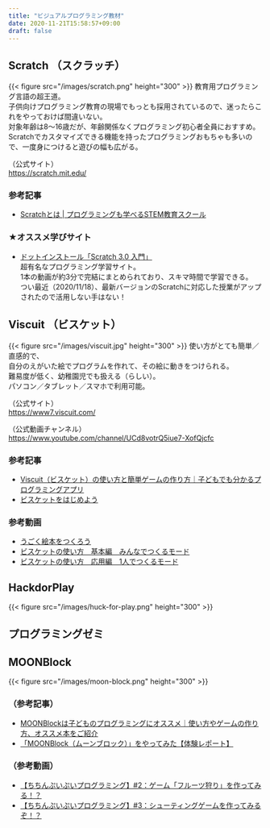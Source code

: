 ```yaml
---
title: "ビジュアルプログラミング教材"
date: 2020-11-21T15:58:57+09:00
draft: false
---
```

## Scratch （スクラッチ）
{{< figure src="/images/scratch.png" height="300" >}}
教育用プログラミング言語の超王道。  
子供向けプログラミング教育の現場でもっとも採用されているので、迷ったらこれをやっておけば間違いない。  
対象年齢は8〜16歳だが、年齢関係なくプログラミング初心者全員におすすめ。  
Scratchでカスタマイズできる機能を持ったプログラミングおもちゃも多いので、一度身につけると遊びの幅も広がる。    

 （公式サイト）  
  https://scratch.mit.edu/

### 参考記事
- [Scratchとは | プログラミングも学べるSTEM教育スクール](https://www.stemon.net/blogs/11113/)

### ★オススメ学びサイト
- [ドットインストール「Scratch 3.0 入門」](https://dotinstall.com/lessons/basic_scratch_v4)  
  超有名なプログラミング学習サイト。  
  1本の動画が約3分で完結にまとめられており、スキマ時間で学習できる。  
  つい最近（2020/11/18）、最新バージョンのScratchに対応した授業がアップされたので活用しない手はない！  

## Viscuit （ビスケット）
{{< figure src="/images/viscuit.jpg" height="300" >}}
使い方がとても簡単／直感的で、  
自分のえがいた絵でプログラムを作れて、その絵に動きをつけられる。  
難易度が低く、幼稚園児でも扱える（らしい）。  
パソコン／タブレット／スマホで利用可能。

  （公式サイト）  
  https://www7.viscuit.com/

  （公式動画チャンネル）https://www.youtube.com/channel/UCd8votrQ5iue7-XofQjcfc

### 参考記事
- [Viscuit（ビスケット）の使い方と簡単ゲームの作り方｜子どもでも分かるプログラミングアプリ](https://arschool.co.jp/blog/archives/2663)
- [ビスケットをはじめよう](https://kids.yahoo.co.jp/study/integrated/programming/prg010.html)

### 参考動画
- [うごく絵本をつくろう](https://www.youtube.com/watch?v=nvOi82cBuFI)
- [ビスケットの使い方　基本編　みんなでつくるモード](https://www.youtube.com/watch?v=kFWuIdAkqUA)
- [ビスケットの使い方　応用編　1人でつくるモード](https://www.youtube.com/watch?v=bxkQKY6jLpI)

## HackdorPlay
{{< figure src="/images/huck-for-play.png" height="300" >}}
 
## プログラミングゼミ

## MOONBlock
{{< figure src="/images/moon-block.png" height="300" >}}

### （参考記事）
- [MOONBlockは子どものプログラミングにオススメ｜使い方やゲームの作り方、オススメ本をご紹介](https://arschool.co.jp/blog/archives/5646)
- [「MOONBlock（ムーンブロック）」をやってみた【体験レポート】](https://techacademy.jp/magazine/1675)

### （参考動画）
- [【ちちんぷいぷいプログラミング】#2：ゲーム「フルーツ狩り」を作ってみる！？](https://www.youtube.com/watch?v=rAgzrN3yaIc)
- [【ちちんぷいぷいプログラミング】#3：シューティングゲームを作ってみるぞ！？](https://www.youtube.com/watch?v=z5CYBa-Qa6A)